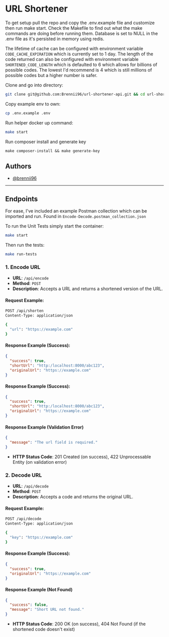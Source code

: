 
# URL Shortener

To get setup pull the repo and copy the .env.example file and customize then run make start. Check the Makefile to find out what the make commands are doing before running them.
Database is set to NULL in the .env file as it's persisted in memory using redis.

The lifetime of cache can be configured with environment variable `CODE_CACHE_EXPIRATION` which is currently set to 1 day. The length of the code returned can also be configured with environment variable `SHORTENED_CODE_LENGTH` which is defaulted to 6 which allows for billions of possible codes. The lowest I'd recommend is 4 which is still millions of possible codes but a higher number is safer.

Clone and go into directory:
```bash
git clone git@github.com:Brennii96/url-shortener-api.git && cd url-shortener-api
```
Copy example env to own:
```bash
cp .env.example .env
```
Run helper docker up command:
```bash
make start
```
Run composer install and generate key
```aiignore
make composer-install && make generate-key
```

## Authors

- [@brennii96](https://www.github.com/brennii96)


---

## Endpoints

For ease, I've included an example Postman collection which can be imported and run. Found in `Encode-Decode.postman_collection.json`

To run the Unit Tests simply start the container:
```bash
make start
```
Then run the tests:
```bash
make run-tests
```

### 1. Encode URL

- **URL**: `/api/encode`
- **Method**: `POST`
- **Description**: Accepts a URL and returns a shortened version of the URL.

#### Request Example:
```bash
POST /api/shorten
Content-Type: application/json

{
  "url": "https://example.com"
}
```

#### Response Example (Success):
```json
{
  "success": true,
  "shortUrl": "http:/localhost:8000/abc123",
  "originalUrl": "https://example.com"
}
```
#### Response Example (Success):
```json
{
  "success": true,
  "shortUrl": "http:/localhost:8000/abc123",
  "originalUrl": "https://example.com"
}
```
#### Response Example (Validation Error)
```json
{
  "message": "The url field is required."
}
```
- **HTTP Status Code**: 201 Created (on success), 422 Unprocessable Entity (on validation error)

### 2. Decode URL

- **URL**: `/api/decode`
- **Method**: `POST`
- **Description**: Accepts a code and returns the original URL.
#### Request Example:
```bash
POST /api/decode
Content-Type: application/json

{
  "key": "https://example.com"
}
```
#### Response Example (Success):
```json
{
  "success": true,
  "originalUrl": "https://example.com"
}
```
#### Response Example (Not Found)
```json
{
  "success": false,
  "message": "Short URL not found."
}
```
- **HTTP Status Code**: 200 OK (on success), 404 Not Found (if the shortened code doesn't exist)
